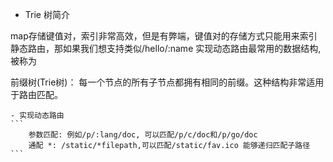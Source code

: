 * Trie 树简介

map存储键值对，索引非常高效，但是有弊端，键值对的存储方式只能用来索引静态路由，那如果我们想支持类似/hello/:name
实现动态路由最常用的数据结构,被称为

前缀树(Trie树)： 每一个节点的所有子节点都拥有相同的前缀。这种结构非常适用于路由匹配。

    - 实现动态路由
    ```
        参数匹配: 例如/p/:lang/doc, 可以匹配/p/c/doc和/p/go/doc
        通配 *: /static/*filepath,可以匹配/static/fav.ico 能够递归匹配子路径
    ```